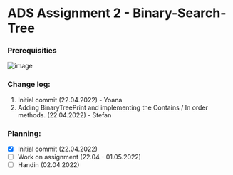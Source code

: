 # ADS Assignment 2 - Binary-Search-Tree

### Prerequisities
![image](https://user-images.githubusercontent.com/82092907/164653230-928b8658-4534-4014-8a4a-7aa54d96b5fc.png)

### Change log:

1. Initial commit (22.04.2022) - Yoana
2. Adding BinaryTreePrint and implementing the Contains / In order methods. (22.04.2022) - Stefan


### Planning:

- [x] Initial commit (22.04.2022)
- [ ] Work on assignment (22.04 - 01.05.2022)
- [ ] Handin (02.04.2022)
